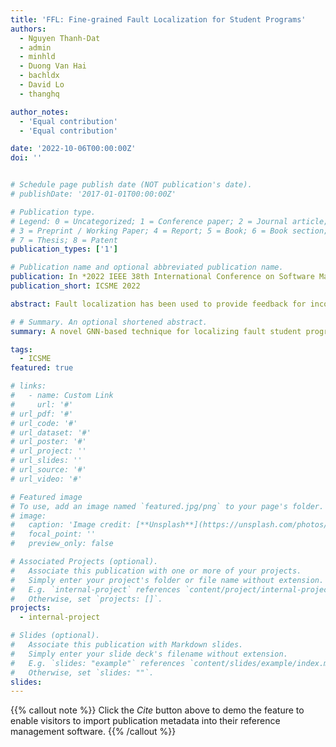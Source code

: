 ```yaml
---
title: 'FFL: Fine-grained Fault Localization for Student Programs'
authors:
  - Nguyen Thanh-Dat
  - admin
  - minhld
  - Duong Van Hai
  - bachldx
  - David Lo
  - thanghq

author_notes:
  - 'Equal contribution'
  - 'Equal contribution'

date: '2022-10-06T00:00:00Z'
doi: ''


# Schedule page publish date (NOT publication's date).
# publishDate: '2017-01-01T00:00:00Z'

# Publication type.
# Legend: 0 = Uncategorized; 1 = Conference paper; 2 = Journal article;
# 3 = Preprint / Working Paper; 4 = Report; 5 = Book; 6 = Book section;
# 7 = Thesis; 8 = Patent
publication_types: ['1']

# Publication name and optional abbreviated publication name.
publication: In *2022 IEEE 38th International Conference on Software Maintenance and Evolution, Research Track*
publication_short: ICSME 2022

abstract: Fault localization has been used to provide feedback for incorrect student programs since locations of faults can be a valuable hint for students about what caused their programs to crash. Unfortunately, existing fault localization techniques for student programs are limited because they usually consider either the program’s syntax or semantics alone. This motivates the new design of fault localization techniques that use both semantic and syntactical information of the program. In this paper, we introduce FFL (Fine grained Fault Localization), a novel technique using syntactic and semantic reasoning for localizing bugs in student programs. The novelty in FFL that allows it to capture both syntactic and semantic of a program is three-fold, (1) A fine-grained graph-based representation of a program that is adaptive for statement-level fault localization; (2) an effective and efficient model to leverage the designed representation for fault-localization task and (3) a node-level training objective that allows deep learning model to learn from fine-grained syntactic patterns. We compare FFL’s effectiveness with state-of-the-art fault localization techniques for student programs (NBL, Tarantula, Ochiai and DStar) on two real-world datasets, Prutor and Codeflaws. Experimental results show that FFL successfully localizes bug for 84.6% out of 2136 programs on Prutor and 83.1% out of 780 programs on Codeflaws concerning the top-10 suspicious statements. FFL also remarkably outperforms the best baselines by 197%, 104%, 70%, 22% on Codeflaws dataset and 10%, 17%, 15% and 8% on Prutor dataset, in term of top-1, top-3, top-5, top-10, respectively.

# # Summary. An optional shortened abstract.
summary: A novel GNN-based technique for localizing fault student program

tags:
  - ICSME
featured: true

# links:
#   - name: Custom Link
#     url: '#'
# url_pdf: '#'
# url_code: '#'
# url_dataset: '#'
# url_poster: '#'
# url_project: ''
# url_slides: ''
# url_source: '#'
# url_video: '#'

# Featured image
# To use, add an image named `featured.jpg/png` to your page's folder.
# image:
#   caption: 'Image credit: [**Unsplash**](https://unsplash.com/photos/pLCdAaMFLTE)'
#   focal_point: ''
#   preview_only: false

# Associated Projects (optional).
#   Associate this publication with one or more of your projects.
#   Simply enter your project's folder or file name without extension.
#   E.g. `internal-project` references `content/project/internal-project/index.md`.
#   Otherwise, set `projects: []`.
projects:
  - internal-project

# Slides (optional).
#   Associate this publication with Markdown slides.
#   Simply enter your slide deck's filename without extension.
#   E.g. `slides: "example"` references `content/slides/example/index.md`.
#   Otherwise, set `slides: ""`.
slides:
---
```


{{% callout note %}}
Click the _Cite_ button above to demo the feature to enable visitors to import publication metadata into their reference management software.
{{% /callout %}}
